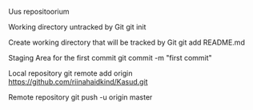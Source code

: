 Uus repositoorium 

Working directory untracked by Git 
git init

Create working directory that will be tracked by Git
git add README.md

Staging Area for the first commit
git commit -m "first commit"

Local repository
git remote add origin https://github.com/riinahaidkind/Kasud.git

Remote repository
git push -u origin master